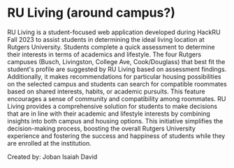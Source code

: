 # RU Living (around campus?)
 
RU Living is a student-focused web application developed during HackRU Fall 2023 to assist students in determining the ideal living location at Rutgers University. Students complete a quick assessment to determine their interests in terms of academics and lifestyle. The four Rutgers campuses (Busch, Livingston, College Ave, Cook/Douglass) that best fit the student's profile are suggested by RU Living based on assessment findings. Additionally, it makes recommendations for particular housing possibilities on the selected campus and students can search for compatible roommates based on shared interests, habits, or academic pursuits. This feature encourages a sense of community and compatibility among roommates. RU Living provides a comprehensive solution for students to make decisions that are in line with their academic and lifestyle interests by combining insights into both campus and housing options. This initiative simplifies the decision-making process, boosting the overall Rutgers University experience and fostering the success and happiness of students while they are enrolled at the institution.

Created by:
Joban
Isaiah
David
